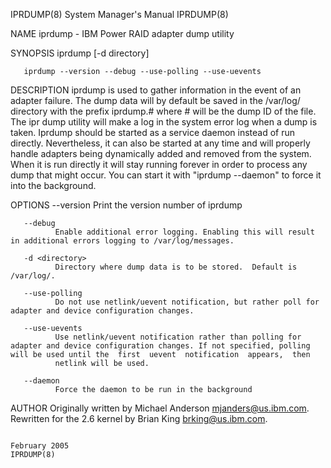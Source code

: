 IPRDUMP(8)                                                                                 System Manager's Manual                                                                                 IPRDUMP(8)



NAME
       iprdump - IBM Power RAID adapter dump utility

SYNOPSIS
       iprdump [-d directory]

       iprdump --version --debug --use-polling --use-uevents

DESCRIPTION
       iprdump  is used to gather information in the event of an adapter failure.  The dump data will by default be saved in the /var/log/ directory with the prefix iprdump.# where # will be the dump ID of
       the file. The ipr dump utility will make a log in the system error log when a dump is taken.  Iprdump should be started as a service daemon instead of run directly.  Nevertheless,  it  can  also  be
       started  at  any  time  and  will properly handle adapters being dynamically added and removed from the system. When it is run directly it will stay running forever in order to process any dump that
       might occur. You can start it with "iprdump --daemon" to force it into the background.

OPTIONS
       --version
              Print the version number of iprdump

       --debug
              Enable additional error logging. Enabling this will result in additional errors logging to /var/log/messages.

       -d <directory>
              Directory where dump data is to be stored.  Default is /var/log/.

       --use-polling
              Do not use netlink/uevent notification, but rather poll for adapter and device configuration changes.

       --use-uevents
              Use netlink/uevent notification rather than polling for adapter and device configuration changes. If not specified, polling will be used until the  first  uevent  notification  appears,  then
              netlink will be used.

       --daemon
              Force the daemon to be run in the background

AUTHOR
       Originally written by Michael Anderson <mjanders@us.ibm.com>. Rewritten for the 2.6 kernel by Brian King <brking@us.ibm.com>.



                                                                                                February 2005                                                                                      IPRDUMP(8)
